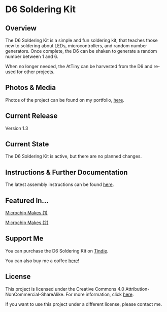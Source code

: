 # D6 Soldering Kit

## Overview
The D6 Soldering Kit is a simple and fun soldering kit, that teaches those new to soldering about LEDs, microcontrollers, and random number generators. Once complete, the D6 can be shaken to generate a random number between 1 and 6. 

When no longer needed, the AtTiny can be harvested from the D6 and re-used for other projects.

## Photos & Media
Photos of the project can be found on my portfolio, [here](https://www.jim-heaney.com/d6-soldering-kit.html).

## Current Release
Version 1.3

## Current State
The D6 Soldering Kit is active, but there are no planned changes. 

## Instructions & Further Documentation
The latest assembly instructions can be found [here](http://www.venatormfg.com/d6-assembly-guide.html).

## Featured In...
[Microchip Makes (1)](https://www.instagram.com/p/CJznjuiHwhB/)

[Microchip Makes (2)](https://www.instagram.com/p/CH9UVFKHVdQ/)

## Support Me
You can purchase the D6 Soldering Kit on [Tindie](https://www.tindie.com/products/jimheaney/d6-soldering-kit/).

You can also buy me a coffee [here](https://www.buymeacoffee.com/jimheaney)!

## License
This project is licensed under the Creative Commons 4.0 Attribution-NonCommercial-ShareAlike. For more information, click [here](https://creativecommons.org/licenses/by-nc-sa/4.0/).

If you want to use this project under a different license, please contact me. 
